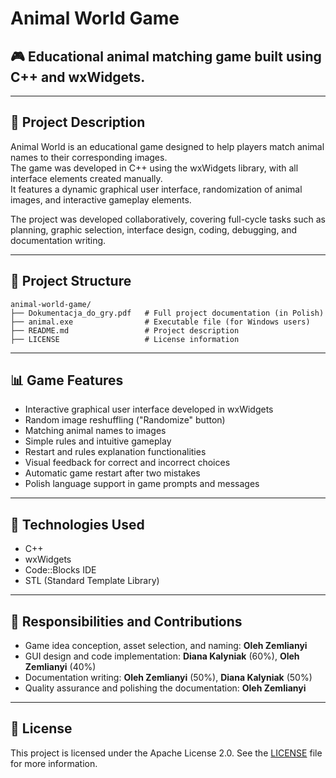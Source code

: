 # Animal World Game

## 🎮 Educational animal matching game built using C++ and wxWidgets.

 ---
 
## 📝 Project Description  
Animal World is an educational game designed to help players match animal names to their corresponding images.  
The game was developed in C++ using the wxWidgets library, with all interface elements created manually.  
It features a dynamic graphical user interface, randomization of animal images, and interactive gameplay elements.

The project was developed collaboratively, covering full-cycle tasks such as planning, graphic selection, interface design, coding, debugging, and documentation writing.

---

## 📂 Project Structure

```
animal-world-game/
├── Dokumentacja_do_gry.pdf   # Full project documentation (in Polish)
├── animal.exe                # Executable file (for Windows users)
├── README.md                 # Project description
├── LICENSE                   # License information
```
---

## 📊 Game Features
- Interactive graphical user interface developed in wxWidgets
- Random image reshuffling ("Randomize" button)
- Matching animal names to images
- Simple rules and intuitive gameplay
- Restart and rules explanation functionalities
- Visual feedback for correct and incorrect choices
- Automatic game restart after two mistakes
- Polish language support in game prompts and messages

---

## 🧩 Technologies Used
- C++
- wxWidgets
- Code::Blocks IDE
- STL (Standard Template Library)

---

## 🧠 Responsibilities and Contributions
- Game idea conception, asset selection, and naming: **Oleh Zemlianyi**
- GUI design and code implementation: **Diana Kalyniak** (60%), **Oleh Zemlianyi** (40%)
- Documentation writing: **Oleh Zemlianyi** (50%), **Diana Kalyniak** (50%)
- Quality assurance and polishing the documentation: **Oleh Zemlianyi**

---

## 📄 License
This project is licensed under the Apache License 2.0.
See the [LICENSE](LICENSE) file for more information.
